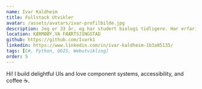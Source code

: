 ```yaml
---
name: Ivar Kaldheim
title: Fullstack Utvikler
avatar: /assets/avatars/ivar-profilbilde.jpg
description: Jeg er 33 år, og har studert biologi tidligere. Har erfaring fra mange ulike roller og arbeidsoppgaver innen oppdrett. I gruppen arbeider jeg både med frontend og backend utvikling. Nå går jeg 3. året på IT og informasjonssystemer.
location: KÆRMØØY,VA FÆÆRTSJINGSTAD
github: https://github.com/Ivark1
linkedin: https://www.linkedin.com/in/ivar-kaldheim-1b3a85135/
tags: [C#, Python, QGIS, Webutvikling]
order: 5
---
```


Hi! I build delightful UIs and love component systems, accessibility, and coffee ☕.
